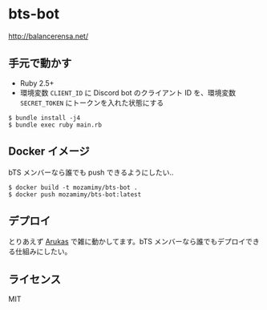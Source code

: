 # bts-bot

http://balancerensa.net/

## 手元で動かす

- Ruby 2.5+
- 環境変数 `CLIENT_ID` に Discord bot のクライアント ID を、環境変数 `SECRET_TOKEN` にトークンを入れた状態にする

```
$ bundle install -j4
$ bundle exec ruby main.rb
```

## Docker イメージ

bTS メンバーなら誰でも push できるようにしたい..

```
$ docker build -t mozamimy/bts-bot .
$ docker push mozamimy/bts-bot:latest
```

## デプロイ

とりあえず [Arukas](https://arukas.io/) で雑に動かしてます。bTS メンバーなら誰でもデプロイできる仕組みにしたい。

## ライセンス

MIT
